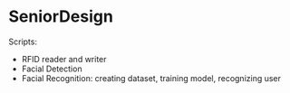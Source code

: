 # SeniorDesign

Scripts:
- RFID reader and writer
- Facial Detection
- Facial Recognition: creating dataset, training model, recognizing user
